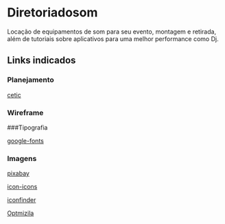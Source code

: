 # Diretoriadosom
Locação de equipamentos de som para seu evento, montagem e retirada, além de tutoriais sobre aplicativos para uma melhor performance como Dj.
## Links indicados
### Planejamento
[cetic](https://cetic.br/)
### Wireframe
###Tipografia

[google-fonts](https://fonts.google.com/)

### Imagens
[pixabay](https://pixabay.com/pt/)

[icon-icons](https://icon-icons.com/)

[iconfinder](https://www.iconfinder.com/)

[Optmizila](https://imagecompressor.com/)
